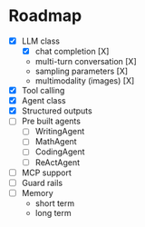 # Roadmap

- [X] LLM class
    - [X] chat completion [X]
    - multi-turn conversation [X]
    - sampling parameters [X]
    - multimodality (images) [X]
- [X] Tool calling
- [X] Agent class
- [X] Structured outputs
- [ ] Pre built agents
    - [ ] WritingAgent
    - [ ] MathAgent
    - [ ] CodingAgent
    - [ ] ReActAgent
- [ ] MCP support
- [ ] Guard rails
- [ ] Memory
    - short term
    - long term